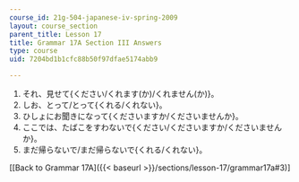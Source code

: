 ```yaml
---
course_id: 21g-504-japanese-iv-spring-2009
layout: course_section
parent_title: Lesson 17
title: Grammar 17A Section III Answers
type: course
uid: 7204bd1b1cfc88b50f97dfae5174abb9

---
```


1.  それ、見せて{ください/くれます(か)/くれません(か)}。
2.  しお、とって/とって{くれる/くれない}。
3.  ひしょにお聞きになって{くださいますか/くださいませんか}。
4.  ここでは、たばこをすわないで{ください/くださいますか/くださいませんか}。
5.  まだ帰らないで/まだ帰らないで{くれる/くれない}。

\[[Back to Grammar 17A]({{< baseurl >}}/sections/lesson-17/grammar17a#3)\]